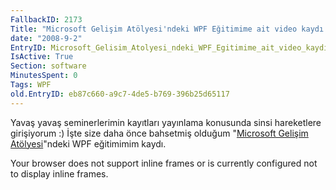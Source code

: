 ```yaml
---
FallbackID: 2173
Title: "Microsoft Gelişim Atölyesi'ndeki WPF Eğitimime ait video kaydı."
date: "2008-9-2"
EntryID: Microsoft_Gelisim_Atolyesi_ndeki_WPF_Egitimime_ait_video_kaydi
IsActive: True
Section: software
MinutesSpent: 0
Tags: WPF
old.EntryID: eb87c660-a9c7-4de5-b769-396b25d65117
---
```

Yavaş yavaş seminerlerimin kayıtları yayınlama konusunda sinsi
hareketlere girişiyorum :) İşte size daha önce bahsetmiş olduğum
"[Microsoft Gelişim
Atölyesi](http://daron.yondem.com/tr/post/e93f8eff-7af9-4ce1-ae16-a4b8f42a1ec2)"ndeki
WPF eğitimimim kaydı.

Your browser does not support inline frames or is currently configured
not to display inline frames.


